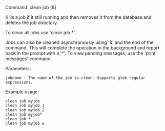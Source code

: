 Command: clean job <jobname> [&]

Kills a job if it still running and then removes it from the database and deletes the job directory.

To clean all jobs use 'clean job *'.

Jobs can also be cleaned asynchronously using '&' and the end of the command. This will complete the operation
in the background and report back in the prompt with a '*'. To view pending messages, use the 'print messages' command.

Parameters:

    jobname : The name of the job to clean. Supports glob regular expressions.

Example usage:

    clean job myjob
    clean job myjob_1
    clean job myjob_2
    clean job myjob*
    clean job *
    clean job myjob &
    
